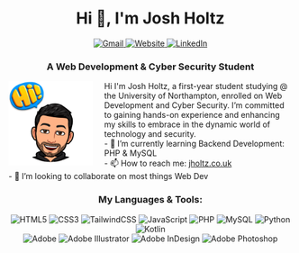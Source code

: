 <!-- TOP IMG -->
<!--<img src="code.jpg" style="height: 40vh; width: 100vw;" alt="Code Image">-->

<!--WELCOME-->
<h1 align='center'>Hi 👋, I'm Josh Holtz</h1>

<div align='center'>
<a href="mailto:contact@jholtz.com">
    <img src="https://img.shields.io/badge/Gmail-D14836?style=for-the-badge&logo=gmail&logoColor=white" alt="Gmail">
</a>
<a href="http://www.jholtz.co.uk">
    <img src="https://img.shields.io/badge/website-000000?style=for-the-badge&logo=About.me&logoColor=white" alt="Website"> <!--OR PORTFOLIO ICON: https://img.shields.io/badge/Portfolio-255E63?style=for-the-badge&logo=About.me&logoColor=white -->
</a>
<a href="https://www.linkedin.com/in/joshua-holtz-030b42278/" target="_blank">
    <img src="https://img.shields.io/badge/LinkedIn-0077B5?style=for-the-badge&logo=linkedin&logoColor=white" alt="LinkedIn">
</a>
</div>

<h3 align='center'>A Web Development & Cyber Security Student</h3>    

<img align="left" src="original-6F2018C6-E372-4B90-B8D2-45F3F07D3251.jpeg" alt='welcomeImg' width="150" height="150" style="margin-right: 20px;"/>

<!--ABOUT-->
<p>
  <div margin-to= 1em; margin-bottom= 1em>
    Hi I'm Josh Holtz, a first-year student studying @ the University of Northampton, enrolled on Web Development and Cyber Security. I’m committed to gaining hands-on experience and enhancing my skills to embrace in the dynamic world of technology and security.
  </div>

  <div>
  - 🌱 I’m currently learning Backend Development: PHP & MySQL<br>
  - 📫 How to reach me: <a href="http://www.jholtz.co.uk" target="_blank">jholtz.co.uk</a><br>
  - 👯 I’m looking to collaborate on most things Web Dev

  </div>
</p>

<!-- CODE LANGS -->
<div align='center'>
<h3>My Languages & Tools: </h3>

![HTML5](https://img.shields.io/badge/html5-%23E34F26.svg?style=for-the-badge&logo=html5&logoColor=white) 
![CSS3](https://img.shields.io/badge/css3-%231572B6.svg?style=for-the-badge&logo=css3&logoColor=white) 
![TailwindCSS](https://img.shields.io/badge/tailwindcss-%2338B2AC.svg?style=for-the-badge&logo=tailwind-css&logoColor=white) 
![JavaScript](https://img.shields.io/badge/javascript-%23323330.svg?style=for-the-badge&logo=javascript&logoColor=%23F7DF1E) 
![PHP](https://img.shields.io/badge/php-%23777BB4.svg?style=for-the-badge&logo=php&logoColor=white) 
![MySQL](https://img.shields.io/badge/mysql-4479A1.svg?style=for-the-badge&logo=mysql&logoColor=white) 
![Python](https://img.shields.io/badge/python-3670A0?style=for-the-badge&logo=python&logoColor=ffdd54) 
![Kotlin](https://img.shields.io/badge/kotlin-%237F52FF.svg?style=for-the-badge&logo=kotlin&logoColor=white) 
    <br>
![Adobe](https://img.shields.io/badge/adobe-%23FF0000.svg?style=for-the-badge&logo=adobe&logoColor=white) 
![Adobe Illustrator](https://img.shields.io/badge/adobe%20illustrator-%23FF9A00.svg?style=for-the-badge&logo=adobe%20illustrator&logoColor=white) 
![Adobe InDesign](https://img.shields.io/badge/Adobe%20InDesign-49021F?style=for-the-badge&logo=adobeindesign&logoColor=FF3366) 
![Adobe Photoshop](https://img.shields.io/badge/adobe%20photoshop-%2331A8FF.svg?style=for-the-badge&logo=adobe%20photoshop&logoColor=white)

</div>
<!--
<h3 align="left">Connect with me:</h3>
<p align="left">
<a href="https://linkedin.com/in/joshua holtz" target="blank"><img align="center" src="https://raw.githubusercontent.com/rahuldkjain/github-profile-readme-generator/master/src/images/icons/Social/linked-in-alt.svg" alt="joshua holtz" height="30" width="40" /></a>
</p>
-->


<!--
**JoshHoltz/JoshHoltz** is a ✨ _special_ ✨ repository because its `README.md` (this file) appears on your GitHub profile.

Here are some ideas to get you started:

- 🔭 I’m currently working on ...
- 🌱 I’m currently learning ...
- 👯 I’m looking to collaborate on ...
- 🤔 I’m looking for help with ...
- 💬 Ask me about ...
- 📫 How to reach me: ...
- 😄 Pronouns: ...
- ⚡ Fun fact: ...
-->
